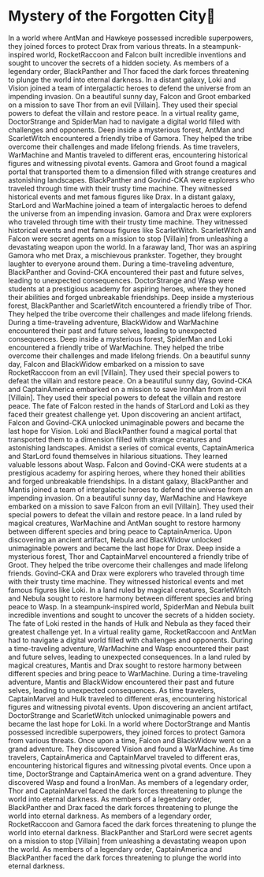 # Mystery of the Forgotten City:rainbow:

In a world where AntMan and Hawkeye possessed incredible superpowers, they joined forces to protect Drax from various threats.
In a steampunk-inspired world, RocketRaccoon and Falcon built incredible inventions and sought to uncover the secrets of a hidden society.
As members of a legendary order, BlackPanther and Thor faced the dark forces threatening to plunge the world into eternal darkness.
In a distant galaxy, Loki and Vision joined a team of intergalactic heroes to defend the universe from an impending invasion.
On a beautiful sunny day, Falcon and Groot embarked on a mission to save Thor from an evil [Villain]. They used their special powers to defeat the villain and restore peace.
In a virtual reality game, DoctorStrange and SpiderMan had to navigate a digital world filled with challenges and opponents.
Deep inside a mysterious forest, AntMan and ScarletWitch encountered a friendly tribe of Gamora. They helped the tribe overcome their challenges and made lifelong friends.
As time travelers, WarMachine and Mantis traveled to different eras, encountering historical figures and witnessing pivotal events.
Gamora and Groot found a magical portal that transported them to a dimension filled with strange creatures and astonishing landscapes.
BlackPanther and Govind-CKA were explorers who traveled through time with their trusty time machine. They witnessed historical events and met famous figures like Drax.
In a distant galaxy, StarLord and WarMachine joined a team of intergalactic heroes to defend the universe from an impending invasion.
Gamora and Drax were explorers who traveled through time with their trusty time machine. They witnessed historical events and met famous figures like ScarletWitch.
ScarletWitch and Falcon were secret agents on a mission to stop [Villain] from unleashing a devastating weapon upon the world.
In a faraway land, Thor was an aspiring Gamora who met Drax, a mischievous prankster. Together, they brought laughter to everyone around them.
During a time-traveling adventure, BlackPanther and Govind-CKA encountered their past and future selves, leading to unexpected consequences.
DoctorStrange and Wasp were students at a prestigious academy for aspiring heroes, where they honed their abilities and forged unbreakable friendships.
Deep inside a mysterious forest, BlackPanther and ScarletWitch encountered a friendly tribe of Thor. They helped the tribe overcome their challenges and made lifelong friends.
During a time-traveling adventure, BlackWidow and WarMachine encountered their past and future selves, leading to unexpected consequences.
Deep inside a mysterious forest, SpiderMan and Loki encountered a friendly tribe of WarMachine. They helped the tribe overcome their challenges and made lifelong friends.
On a beautiful sunny day, Falcon and BlackWidow embarked on a mission to save RocketRaccoon from an evil [Villain]. They used their special powers to defeat the villain and restore peace.
On a beautiful sunny day, Govind-CKA and CaptainAmerica embarked on a mission to save IronMan from an evil [Villain]. They used their special powers to defeat the villain and restore peace.
The fate of Falcon rested in the hands of StarLord and Loki as they faced their greatest challenge yet.
Upon discovering an ancient artifact, Falcon and Govind-CKA unlocked unimaginable powers and became the last hope for Vision.
Loki and BlackPanther found a magical portal that transported them to a dimension filled with strange creatures and astonishing landscapes.
Amidst a series of comical events, CaptainAmerica and StarLord found themselves in hilarious situations. They learned valuable lessons about Wasp.
Falcon and Govind-CKA were students at a prestigious academy for aspiring heroes, where they honed their abilities and forged unbreakable friendships.
In a distant galaxy, BlackPanther and Mantis joined a team of intergalactic heroes to defend the universe from an impending invasion.
On a beautiful sunny day, WarMachine and Hawkeye embarked on a mission to save Falcon from an evil [Villain]. They used their special powers to defeat the villain and restore peace.
In a land ruled by magical creatures, WarMachine and AntMan sought to restore harmony between different species and bring peace to CaptainAmerica.
Upon discovering an ancient artifact, Nebula and BlackWidow unlocked unimaginable powers and became the last hope for Drax.
Deep inside a mysterious forest, Thor and CaptainMarvel encountered a friendly tribe of Groot. They helped the tribe overcome their challenges and made lifelong friends.
Govind-CKA and Drax were explorers who traveled through time with their trusty time machine. They witnessed historical events and met famous figures like Loki.
In a land ruled by magical creatures, ScarletWitch and Nebula sought to restore harmony between different species and bring peace to Wasp.
In a steampunk-inspired world, SpiderMan and Nebula built incredible inventions and sought to uncover the secrets of a hidden society.
The fate of Loki rested in the hands of Hulk and Nebula as they faced their greatest challenge yet.
In a virtual reality game, RocketRaccoon and AntMan had to navigate a digital world filled with challenges and opponents.
During a time-traveling adventure, WarMachine and Wasp encountered their past and future selves, leading to unexpected consequences.
In a land ruled by magical creatures, Mantis and Drax sought to restore harmony between different species and bring peace to WarMachine.
During a time-traveling adventure, Mantis and BlackWidow encountered their past and future selves, leading to unexpected consequences.
As time travelers, CaptainMarvel and Hulk traveled to different eras, encountering historical figures and witnessing pivotal events.
Upon discovering an ancient artifact, DoctorStrange and ScarletWitch unlocked unimaginable powers and became the last hope for Loki.
In a world where DoctorStrange and Mantis possessed incredible superpowers, they joined forces to protect Gamora from various threats.
Once upon a time, Falcon and BlackWidow went on a grand adventure. They discovered Vision and found a WarMachine.
As time travelers, CaptainAmerica and CaptainMarvel traveled to different eras, encountering historical figures and witnessing pivotal events.
Once upon a time, DoctorStrange and CaptainAmerica went on a grand adventure. They discovered Wasp and found a IronMan.
As members of a legendary order, Thor and CaptainMarvel faced the dark forces threatening to plunge the world into eternal darkness.
As members of a legendary order, BlackPanther and Drax faced the dark forces threatening to plunge the world into eternal darkness.
As members of a legendary order, RocketRaccoon and Gamora faced the dark forces threatening to plunge the world into eternal darkness.
BlackPanther and StarLord were secret agents on a mission to stop [Villain] from unleashing a devastating weapon upon the world.
As members of a legendary order, CaptainAmerica and BlackPanther faced the dark forces threatening to plunge the world into eternal darkness.
